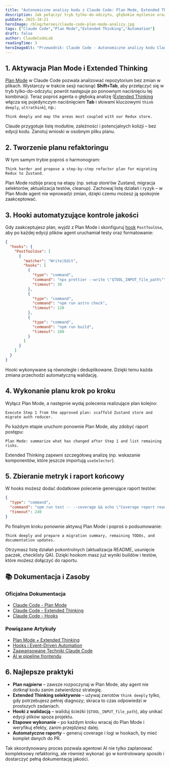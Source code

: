 ```yaml
---
title: "Autonomiczne analizy kodu z Claude Code: Plan Mode, Extended Thinking i hooki"
description: Jak połączyć tryb tylko-do-odczytu, głębokie myślenie oraz hook PostToolUse, by agent AI zaplanował refaktoring, zrealizował go etapowo i zebrał metryki testów.
pubDate: 2025-10-21
heroImage: /blog/heroes/claude-code-plan-mode-analizy.jpg
tags: ["Claude Code","Plan Mode","Extended Thinking","Automation"]
draft: false
author: ClaudeCodeLab
readingTime: 3
heroImageAlt: "Przewodnik: Claude Code - Autonomiczne analizy kodu Claude"
---
```





## 1. Aktywacja Plan Mode i Extended Thinking

[Plan Mode](https://docs.anthropic.com/en/docs/claude-code/plan-mode) w Claude Code pozwala analizować repozytorium bez zmian w plikach. Wystarczy w trakcie sesji nacisnąć **Shift+Tab**, aby przełączyć się w tryb tylko-do-odczytu; powrót następuje po ponownym naciśnięciu tej kombinacji. Teraz poproś agenta o głęboką analizę ([Extended Thinking](https://docs.anthropic.com/en/docs/claude-code/extended-thinking) włącza się pojedynczym naciśnięciem **Tab** i słowami kluczowymi `think deeply`, `ultrathink`), np.:

```
Think deeply and map the areas most coupled with our Redux store.
```

Claude przygotuje listę modułów, zależności i potencjalnych kolizji – bez edycji kodu. Zanotuj wnioski w osobnym pliku planu.

## 2. Tworzenie planu refaktoringu

W tym samym trybie poproś o harmonogram:

```
Think harder and propose a step-by-step refactor plan for migrating Redux to Zustand.
```

Plan Mode rozbije pracę na etapy (np. setup store’ów Zustand, migracja selektorów, aktualizacja testów, cleanup). Zachowaj listę działań i ryzyk – w Plan Mode agent nie wprowadzi zmian, dzięki czemu możesz ją spokojnie zaakceptować.

## 3. Hooki automatyzujące kontrole jakości

Gdy zaakceptujesz plan, wyjdź z Plan Mode i skonfiguruj [hook](https://docs.anthropic.com/en/docs/claude-code/hooks) `PostToolUse`, aby po każdej edycji plików agent uruchamiał testy oraz formatowanie:

```json
{
  "hooks": {
    "PostToolUse": [
      {
        "matcher": "Write|Edit",
        "hooks": [
          {
            "type": "command",
            "command": "npx prettier --write \"$TOOL_INPUT_file_path\"",
            "timeout": 30
          },
          {
            "type": "command",
            "command": "npm run astro check",
            "timeout": 120
          },
          {
            "type": "command",
            "command": "npm run build",
            "timeout": 180
          }
        ]
      }
    ]
  }
}
```

Hooki wykonywane są równolegle i deduplikowane. Dzięki temu każda zmiana przechodzi automatyczną walidację.

## 4. Wykonanie planu krok po kroku

Wyłącz Plan Mode, a następnie wydaj polecenia realizujące plan kolejno:

```
Execute Step 1 from the approved plan: scaffold Zustand store and migrate auth reducer.
```

Po każdym etapie uruchom ponownie Plan Mode, aby zdobyć raport postępu:

```
Plan Mode: summarize what has changed after Step 1 and list remaining risks.
```

Extended Thinking zapewni szczegółową analizę (np. wskazanie komponentów, które jeszcze importują `useSelector`).

## 5. Zbieranie metryk i raport końcowy

W hooks możesz dodać dodatkowe polecenie generujące raport testów:

```json
{
  "type": "command",
  "command": "npm run test -- --coverage && echo \"Coverage report ready\"",
  "timeout": 240
}
```

Po finalnym kroku ponownie aktywuj Plan Mode i poproś o podsumowanie:

```
Think deeply and prepare a migration summary, remaining TODOs, and documentation updates.
```

Otrzymasz listę działań pokontrolnych (aktualizacja README, usunięcie paczek, checklisty QA). Dzięki hookom masz już wyniki buildów i testów, które możesz dołączyć do raportu.

## 📚 Dokumentacja i Zasoby

### Oficjalna Dokumentacja
- [Claude Code - Plan Mode](https://docs.anthropic.com/en/docs/claude-code/plan-mode)
- [Claude Code - Extended Thinking](https://docs.anthropic.com/en/docs/claude-code/extended-thinking)
- [Claude Code - Hooks](https://docs.anthropic.com/en/docs/claude-code/hooks)

### Powiązane Artykuły
- [Plan Mode + Extended Thinking](/blog/plan-mode-extended-thinking-refaktoryzacja)
- [Hooks i Event-Driven Automation](/blog/hooks-event-automation)
- [Zaawansowane Techniki Claude Code](/blog/zaawansowane-techniki-claude-code)
- [AI w pipeline frontendu](/blog/claude-code-frontend-pipeline-ai)

## 6. Najlepsze praktyki

- **Plan najpierw** – zawsze rozpoczynaj w Plan Mode, aby agent nie dotknął kodu zanim zatwierdzisz strategię.  
- **Extended Thinking selektywnie** – używaj zwrotów `think deeply` tylko, gdy potrzebujesz pełnej diagnozy; skraca to czas odpowiedzi w prostszych zadaniach.  
- **Hooki z walidacją** – waliduj ścieżki (`$TOOL_INPUT_file_path`), aby unikać edycji plików spoza projektu.  
- **Etapowe wykonanie** – po każdym kroku wracaj do Plan Mode i weryfikuj efekty, zanim przejdziesz dalej.  
- **Automatyczne raporty** – generuj coverage i logi w hookach, by mieć komplet danych do PR.

Tak skoordynowany proces pozwala agentowi AI nie tylko zaplanować kompleksowy refaktoring, ale również wykonać go w kontrolowany sposób i dostarczyć pełną dokumentację jakości.
